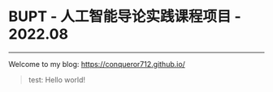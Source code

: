   # **BUPT - 人工智能导论实践课程项目 - 2022.08**

---

Welcome to my blog: https://conqueror712.github.io/

> test: Hello world!
